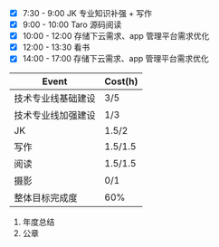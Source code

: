 - [x] 7:30 - 9:00 JK 专业知识补强 + 写作
- [x] 9:00 - 10:00 Taro 源码阅读
- [x] 10:00 - 12:00 存储下云需求、app 管理平台需求优化
- [x] 12:00 - 13:30 看书
- [x] 14:00 - 17:00 存储下云需求、app 管理平台需求优化

| Event              | Cost(h) |
| ------------------ | ------- |
| 技术专业线基础建设 | 3/5     |
| 技术专业线加强建设 | 1/3     |
| JK                 | 1.5/2   |
| 写作               | 1.5/1.5 |
| 阅读               | 1.5/1.5 |
| 摄影               | 0/1     |
| 整体目标完成度     | 60%     |

1. 年度总结
2. 公章

